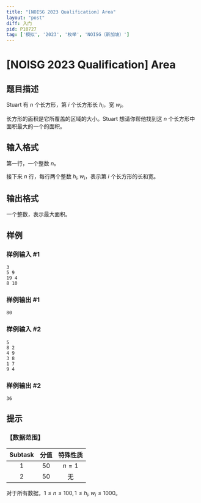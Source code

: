 ```yaml
---
title: "[NOISG 2023 Qualification] Area"
layout: "post"
diff: 入门
pid: P10727
tag: ['模拟', '2023', '枚举', 'NOISG（新加坡）']
---
```

# [NOISG 2023 Qualification] Area
## 题目描述

Stuart 有 $n$ 个长方形，第 $i$ 个长方形长 $h_i$，宽 $w_i$。

长方形的面积是它所覆盖的区域的大小。Stuart 想请你帮他找到这 $n$ 个长方形中面积最大的一个的面积。
## 输入格式

第一行，一个整数 $n$。

接下来 $n$ 行，每行两个整数 $h_i,w_i$，表示第 $i$ 个长方形的长和宽。
## 输出格式

一个整数，表示最大面积。
## 样例

### 样例输入 #1
```
3
5 9
19 4
8 10
```
### 样例输出 #1
```
80
```
### 样例输入 #2
```
5
8 2
4 9
3 8
1 7
9 4

```
### 样例输出 #2
```
36
```
## 提示

### 【数据范围】

|$\text{Subtask}$|分值|特殊性质|
|:-:|:-:|:-:|
|$1$|$50$|$n=1$|
|$2$|$50$|无|

对于所有数据，$1\le n\le100,1\le h_i,w_i\le1000$。

